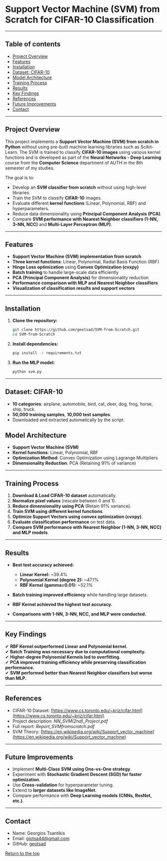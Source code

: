 # Support Vector Machine (SVM) from Scratch for CIFAR-10 Classification

---

## Table of contents
- [Project Overview](#project-overview)
- [Features](#features)
- [Installation](#installation)
- [Dataset: CIFAR-10](#dataset)
- [Model Architecture](#model-architecture)
- [Training Process](#training-process)
- [Results](#results)
- [Key Findings](#key-findings)
- [References](#references)
- [Future Improvements](#future-improvements)
- [Contact](#contact)

---

## Project Overview
This project implements a **Support Vector Machine (SVM) from scratch in Python** without using pre-built machine learning libraries such as Scikit-Learn. 
The SVM is trained to classify **CIFAR-10 images** using various kernel functions and is developed as part of the **Neural Networks - Deep Learning** course 
from the **Computer Science** department of AUTH in the 8th semester of my studies.

The goal is to:
- Develop an **SVM classifier from scratch** without using high-level libraries.
- Train the SVM to classify **CIFAR-10** images.
- Evaluate different **kernel functions** (Linear, Polynomial, RBF) and hyperparameters.
- Reduce data dimensionality using **Principal Component Analysis (PCA)**.
- Compare **SVM performance with Nearest Neighbor classifiers (1-NN, 3-NN, NCC)** and **Multi-Layer Perceptron (MLP)**.

---

## Features
- **Support Vector Machine (SVM) implementation from scratch**
- **Three kernel functions**: Linear, Polynomial, Radial Basis Function (RBF)
- **Hinge Loss optimization** using **Convex Optimization (cvxpy)**
- **Batch training** to handle large-scale data efficiently
- **PCA (Principal Component Analysis)** for dimensionality reduction
- **Performance comparison with MLP and Nearest Neighbor classifiers**
- **Visualization of classification results and support vectors**

---

## Installation

1. **Clone the repository:**
   ```bash
   git clone https://github.com/geotsad/SVM-from-Scratch.git
   cd SVM-from-Scratch
2. **Install dependencies:**
   ```bash
   pip install -r requirements.txt
3. **Run the MLP model:**
   ```bash
   python svm.py

---

## Dataset: CIFAR-10
- **10 categories**: airplane, automobile, bird, cat, deer, dog, frog, horse, ship, truck.
- **50,000 training samples**, **10,000 test samples**.
- Downloaded and extracted automatically by the script.

## Model Architecture
- **Support Vector Machine (SVM)**
- **Kernel functions**: Linear, Polynomial, RBF
- **Optimization Method**: Convex Optimization using Lagrange Multipliers
- **Dimensionality Reduction**: PCA (Retaining 91% of variance)

---

## Training Process
1. **Download & Load CIFAR-10 dataset** automatically.
2. **Normalize pixel values** (rescale between 0 and 1).
3. **Reduce dimensionality using PCA** (Retain 91% variance).
4. **Train SVM using different kernel functions**.
5. **Optimize Support Vectors using convex optimization (cvxpy)**.
6. **Evaluate classification performance** on test data.
7. **Compare SVM performance with Nearest Neighbor (1-NN, 3-NN, NCC) and MLP models**.

---

## Results
- **Best test accuracy achieved:**  
  - **Linear Kernel:** ~39.4%  
  - **Polynomial Kernel (degree 2):** ~47.1%  
  - **RBF Kernel (gamma=0.01):** ~52.1%

- **Batch training improved efficiency** while handling large datasets.
- **RBF Kernel achieved the highest test accuracy.**
- **Comparisons with 1-NN, 3-NN, NCC, and MLP were conducted.**

---

## Key Findings
✔ **RBF Kernel outperformed Linear and Polynomial kernel.**  
✔ **Batch Training was necessary due to computational complexity.**  
✔ **Higher-degree Polynomial Kernels led to overfitting.**  
✔ **PCA improved training efficiency while preserving classification performance.**  
✔ **SVM performed better than Nearest Neighbor classifiers but worse than MLP.**  

---

## References
- CIFAR-10 Dataset: [https://www.cs.toronto.edu/~kriz/cifar.html](https://www.cs.toronto.edu/~kriz/cifar.html)
- Project description: *NN_SVM(2nd)_Project.pdf*
- Full report: *Report_SVMfromscratch.pdf*
- SVM Theory: [https://en.wikipedia.org/wiki/Support_vector_machine](https://en.wikipedia.org/wiki/Support_vector_machine)

---

## Future Improvements
- Implement **Multi-Class SVM using One-vs-One strategy**.
- Experiment with **Stochastic Gradient Descent (SGD) for faster optimization**.
- Use **Cross-validation** for hyperparameter tuning.
- Extend to **larger datasets like ImageNet**.
- Compare performance with **Deep Learning models (CNNs, ResNet, etc.)**.

---

## Contact
* Name: Georgios Tsantikis  
* Email: giotsa44@gmail.com  
* GitHub: [geotsad](https://github.com/geotsad)

[Return to the top](#table-of-contents)
